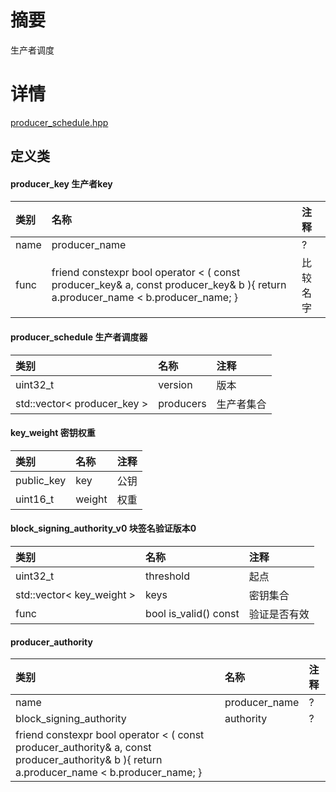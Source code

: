 # 摘要
生产者调度

# 详情
[producer_schedule.hpp]()

## 定义类
#### producer_key 生产者key
|类别|名称|注释|
|:---|:---|:---|
|name|producer_name|?|
|func|friend constexpr bool operator < ( const producer_key& a, const producer_key& b ){ return a.producer_name < b.producer_name; }|比较名字|

#### producer_schedule 生产者调度器
|类别|名称|注释|
|:---|:---|:---|
|uint32_t|version|版本|
|std::vector< producer_key >|producers|生产者集合|

#### key_weight 密钥权重
|类别|名称|注释|
|:---|:---|:---|
|public_key|key|公钥|
|uint16_t|weight|权重|

#### block_signing_authority_v0 块签名验证版本0
|类别|名称|注释|
|:---|:---|:---|
|uint32_t|threshold|起点|
|std::vector< key_weight >|keys|密钥集合|
|func|bool is_valid() const|验证是否有效|

#### producer_authority
|类别|名称|注释|
|:---|:---|:---|
|name|producer_name|?|
|block_signing_authority|authority|?|
|friend constexpr bool operator < ( const producer_authority& a, const producer_authority& b ){ return a.producer_name < b.producer_name; }|

